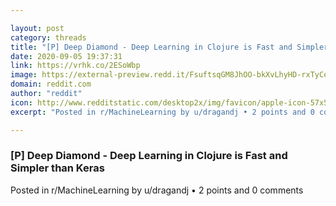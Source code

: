 ```yaml
---

layout: post
category: threads
title: "[P] Deep Diamond - Deep Learning in Clojure is Fast and Simpler than Keras"
date: 2020-09-05 19:37:31
link: https://vrhk.co/2ESoWbp
image: https://external-preview.redd.it/FsuftsqGM8JhOO-bkXvLhyHD-rxTyCe_S2rizNubkMI.jpg?width=408&height=213.612565445&auto=webp&crop=408:213.612565445,smart&s=4f7f50a1867005514e0cbc3050472a22a7f25d1a
domain: reddit.com
author: "reddit"
icon: http://www.redditstatic.com/desktop2x/img/favicon/apple-icon-57x57.png
excerpt: "Posted in r/MachineLearning by u/dragandj • 2 points and 0 comments"

---
```


### [P] Deep Diamond - Deep Learning in Clojure is Fast and Simpler than Keras

Posted in r/MachineLearning by u/dragandj • 2 points and 0 comments
